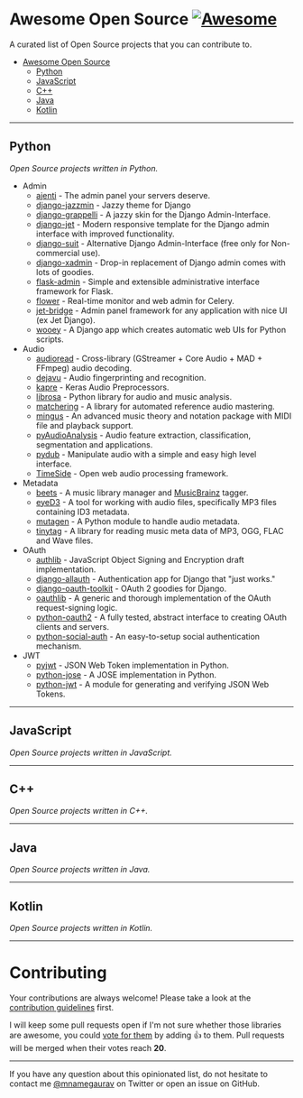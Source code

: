 # Awesome Open Source [![Awesome](https://cdn.rawgit.com/sindresorhus/awesome/d7305f38d29fed78fa85652e3a63e154dd8e8829/media/badge.svg)](https://github.com/sindresorhus/awesome)

A curated list of Open Source projects that you can contribute to.


- [Awesome Open Source](#awesome-open-source)
    - [Python](#python)
    - [JavaScript](#javaScript)
    - [C++](#cpp)
    - [Java](#java)
    - [Kotlin](#kotlin)

---

## Python

*Open Source projects written in Python.*

* Admin
    * [ajenti](https://github.com/ajenti/ajenti) - The admin panel your servers deserve.
    * [django-jazzmin](https://github.com/farridav/django-jazzmin) - Jazzy theme for Django
    * [django-grappelli](https://github.com/sehmaschine/django-grappelli) - A jazzy skin for the Django Admin-Interface.
    * [django-jet](https://github.com/geex-arts/django-jet) - Modern responsive template for the Django admin interface with improved functionality.
    * [django-suit](https://github.com/darklow/django-suit) - Alternative Django Admin-Interface (free only for Non-commercial use).
    * [django-xadmin](https://github.com/sshwsfc/xadmin) - Drop-in replacement of Django admin comes with lots of goodies.
    * [flask-admin](https://github.com/flask-admin/flask-admin) - Simple and extensible administrative interface framework for Flask.
    * [flower](https://github.com/mher/flower) - Real-time monitor and web admin for Celery.
    * [jet-bridge](https://github.com/jet-admin/jet-bridge) - Admin panel framework for any application with nice UI (ex Jet Django).
    * [wooey](https://github.com/wooey/wooey) - A Django app which creates automatic web UIs for Python scripts.
* Audio
    * [audioread](https://github.com/beetbox/audioread) - Cross-library (GStreamer + Core Audio + MAD + FFmpeg) audio decoding.
    * [dejavu](https://github.com/worldveil/dejavu) - Audio fingerprinting and recognition.
    * [kapre](https://github.com/keunwoochoi/kapre) - Keras Audio Preprocessors.
    * [librosa](https://github.com/librosa/librosa) - Python library for audio and music analysis.
    * [matchering](https://github.com/sergree/matchering) - A library for automated reference audio mastering.
    * [mingus](https://github.com/bspaans/python-mingus) - An advanced music theory and notation package with MIDI file and playback support.
    * [pyAudioAnalysis](https://github.com/tyiannak/pyAudioAnalysis) - Audio feature extraction, classification, segmentation and applications.
    * [pydub](https://github.com/jiaaro/pydub) - Manipulate audio with a simple and easy high level interface.
    * [TimeSide](https://github.com/Parisson/TimeSide) - Open web audio processing framework.
* Metadata
    * [beets](https://github.com/beetbox/beets) - A music library manager and [MusicBrainz](https://musicbrainz.org/) tagger.
    * [eyeD3](https://github.com/nicfit/eyeD3) - A tool for working with audio files, specifically MP3 files containing ID3 metadata.
    * [mutagen](https://github.com/quodlibet/mutagen) - A Python module to handle audio metadata.
    * [tinytag](https://github.com/devsnd/tinytag) - A library for reading music meta data of MP3, OGG, FLAC and Wave files.
* OAuth
    * [authlib](https://github.com/lepture/authlib) - JavaScript Object Signing and Encryption draft implementation.
    * [django-allauth](https://github.com/pennersr/django-allauth) - Authentication app for Django that "just works."
    * [django-oauth-toolkit](https://github.com/evonove/django-oauth-toolkit) - OAuth 2 goodies for Django.
    * [oauthlib](https://github.com/idan/oauthlib) - A generic and thorough implementation of the OAuth request-signing logic.
    * [python-oauth2](https://github.com/joestump/python-oauth2) - A fully tested, abstract interface to creating OAuth clients and servers.
    * [python-social-auth](https://github.com/omab/python-social-auth) - An easy-to-setup social authentication mechanism.
* JWT
    * [pyjwt](https://github.com/jpadilla/pyjwt) - JSON Web Token implementation in Python.
    * [python-jose](https://github.com/mpdavis/python-jose/) - A JOSE implementation in Python.
    * [python-jwt](https://github.com/davedoesdev/python-jwt) - A module for generating and verifying JSON Web Tokens.


---

## JavaScript

*Open Source projects written in JavaScript.*

---

## C++

*Open Source projects written in C++.*

---

## Java

*Open Source projects written in Java.*

---

## Kotlin

*Open Source projects written in Kotlin.*

---

# Contributing

Your contributions are always welcome! Please take a look at the [contribution guidelines](https://github.com/mnamegaurav/awesome-open-source/blob/master/CONTRIBUTING.md) first.

I will keep some pull requests open if I'm not sure whether those libraries are awesome, you could [vote for them](https://github.com/mnamegaurav/awesome-open-source/pulls) by adding :+1: to them. Pull requests will be merged when their votes reach **20**.

- - -

If you have any question about this opinionated list, do not hesitate to contact me [@mnamegaurav](https://www.linkedin.com/in/hamhaingaurav) on Twitter or open an issue on GitHub.
